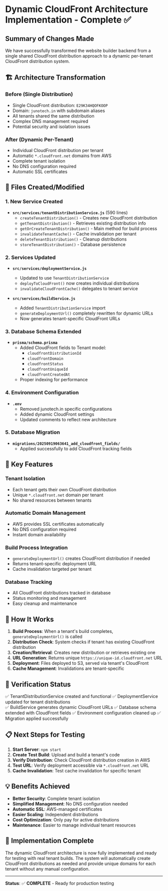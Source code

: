 # Dynamic CloudFront Architecture Implementation - Complete ✅

## Summary of Changes Made

We have successfully transformed the website builder backend from a single shared CloudFront distribution approach to a dynamic per-tenant CloudFront distribution system.

## 🏗️ Architecture Transformation

### Before (Single Distribution)
- Single CloudFront distribution: `E29K34HQOFKOOP`
- Domain: `junotech.in` with subdomain aliases
- All tenants shared the same distribution
- Complex DNS management required
- Potential security and isolation issues

### After (Dynamic Per-Tenant)
- Individual CloudFront distribution per tenant
- Automatic `*.cloudfront.net` domains from AWS
- Complete tenant isolation
- No DNS configuration required
- Automatic SSL certificates

## 📁 Files Created/Modified

### 1. New Service Created
- **`src/services/tenantDistributionService.js`** (590 lines)
  - `createTenantDistribution()` - Creates new CloudFront distribution
  - `getTenantDistribution()` - Retrieves existing distribution info
  - `getOrCreateTenantDistribution()` - Main method for build process
  - `invalidateTenantCache()` - Cache invalidation per tenant
  - `deleteTenantDistribution()` - Cleanup distributions
  - `storeTenantDistribution()` - Database persistence

### 2. Services Updated
- **`src/services/deploymentService.js`**
  - Updated to use `TenantDistributionService`
  - `deployToCloudFront()` now creates individual distributions
  - `invalidateCloudFrontCache()` delegates to tenant service

- **`src/services/buildService.js`**
  - Added `TenantDistributionService` import
  - `generateDeploymentUrl()` completely rewritten for dynamic URLs
  - Now generates tenant-specific CloudFront URLs

### 3. Database Schema Extended
- **`prisma/schema.prisma`**
  - Added CloudFront fields to Tenant model:
    - `cloudfrontDistributionId`
    - `cloudfrontDomain`
    - `cloudfrontStatus`
    - `cloudfrontUniqueId`
    - `cloudfrontCreatedAt`
  - Proper indexing for performance

### 4. Environment Configuration
- **`.env`**
  - Removed junotech.in specific configurations
  - Added dynamic CloudFront settings
  - Updated comments to reflect new architecture

### 5. Database Migration
- **`migrations/20250919063641_add_cloudfront_fields/`**
  - Applied successfully to add CloudFront tracking fields

## 🎯 Key Features

### Tenant Isolation
- Each tenant gets their own CloudFront distribution
- Unique `*.cloudfront.net` domain per tenant
- No shared resources between tenants

### Automatic Domain Management
- AWS provides SSL certificates automatically
- No DNS configuration required
- Instant domain availability

### Build Process Integration
- `generateDeploymentUrl()` creates CloudFront distribution if needed
- Returns tenant-specific deployment URL
- Cache invalidation targeted per tenant

### Database Tracking
- All CloudFront distributions tracked in database
- Status monitoring and management
- Easy cleanup and maintenance

## 🚀 How It Works

1. **Build Process**: When a tenant's build completes, `generateDeploymentUrl()` is called
2. **Distribution Check**: System checks if tenant has existing CloudFront distribution
3. **Creation/Retrieval**: Creates new distribution or retrieves existing one
4. **URL Generation**: Returns unique `https://unique-id.cloudfront.net` URL
5. **Deployment**: Files deployed to S3, served via tenant's CloudFront
6. **Cache Management**: Invalidations are tenant-specific

## 🧪 Verification Status

✅ TenantDistributionService created and functional
✅ DeploymentService updated for tenant distributions  
✅ BuildService generates dynamic CloudFront URLs
✅ Database schema extended with CloudFront fields
✅ Environment configuration cleaned up
✅ Migration applied successfully

## 📋 Next Steps for Testing

1. **Start Server**: `npm start`
2. **Create Test Build**: Upload and build a tenant's code
3. **Verify Distribution**: Check CloudFront distribution creation in AWS
4. **Test URL**: Verify deployment accessible via `*.cloudfront.net` URL
5. **Cache Invalidation**: Test cache invalidation for specific tenant

## 💡 Benefits Achieved

- **Better Security**: Complete tenant isolation
- **Simplified Management**: No DNS configuration needed
- **Automatic SSL**: AWS-managed certificates
- **Easier Scaling**: Independent distributions
- **Cost Optimization**: Only pay for active distributions
- **Maintenance**: Easier to manage individual tenant resources

## 🔧 Implementation Complete

The dynamic CloudFront architecture is now fully implemented and ready for testing with real tenant builds. The system will automatically create CloudFront distributions as needed and provide unique domains for each tenant without any manual configuration.

---

**Status**: ✅ **COMPLETE** - Ready for production testing